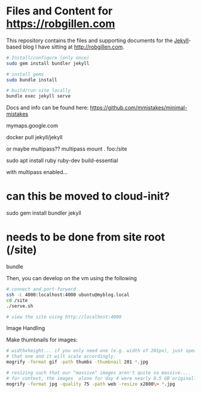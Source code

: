 # Files and Content for https://robgillen.com

This repository contains the files and supporting documents for the [Jekyll](https://jekyllrb.com/)-based blog I have sitting at http://robgillen.com. 


```bash
# Install/configure (only once)
sudo gem install bundler jekyll

# install gems
sudo bundle install

# build/run site locally
bundle exec jekyll serve
```


Docs and info can be found here: 
https://github.com/mmistakes/minimal-mistakes


mymaps.google.com



docker pull jekyll/jekyll


or maybe multipass??
multipass mount . foo:/site

sudo apt install ruby ruby-dev build-essential


with multipass enabled...

# can this be moved to cloud-init?
sudo gem install bundler jekyll
# needs to be done from site root (/site)
bundle


Then, you can develop on the vm using the following

```sh
# connect and port-forward
ssh -L 4000:localhost:4000 ubuntu@myblog.local
cd /site
./serve.sh

# view the site using http://localhost:4000
```



Image Handling

Make thumbnails for images:

```bash
# widthxheight... if you only need one (e.g. width of 201px), just specify 
# that one and it will scale accordingly.
mogrify -format gif -path thumbs -thumbnail 201 *.jpg

# resizing such that our "massive" images aren't quite so massive....
# for context, the images  alone for day 4 were nearly 0.5 GB originally
mogrify -format jpg -quality 75 -path web -resize x2800\> *.jpg
```
